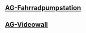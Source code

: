 ## [AG-Fahrradpumpstation](AG-Fahrradpumpstation "wikilink")

## [AG-Videowall](AG-Videowall "wikilink")